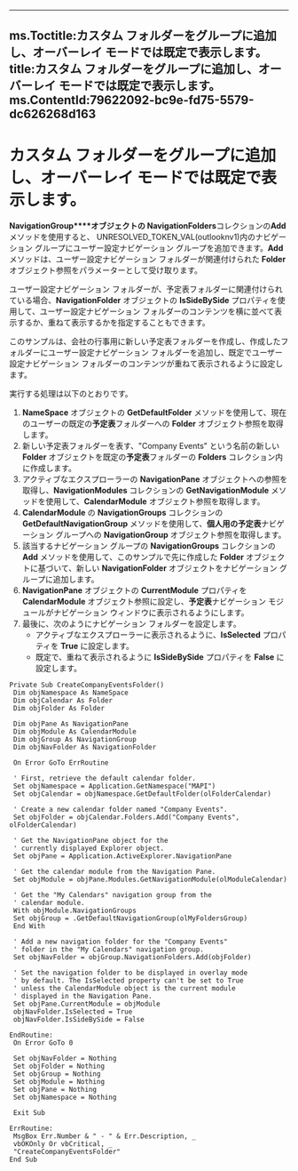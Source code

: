 

---
ms.Toctitle:カスタム フォルダーをグループに追加し、オーバーレイ モードでは既定で表示します。
title:カスタム フォルダーをグループに追加し、オーバーレイ モードでは既定で表示します。
ms.ContentId:79622092-bc9e-fd75-5579-dc626268d163
---
# カスタム フォルダーをグループに追加し、オーバーレイ モードでは既定で表示します。




**NavigationGroup****オブジェクトの NavigationFolders**コレクションの**Add**メソッドを使用すると、 UNRESOLVED_TOKEN_VAL(outlooknv1)内のナビゲーション グループにユーザー設定ナビゲーション グループを追加できます。**Add** メソッドは、ユーザー設定ナビゲーション フォルダーが関連付けられた **Folder** オブジェクト参照をパラメーターとして受け取ります。



ユーザー設定ナビゲーション フォルダーが、予定表フォルダーに関連付けられている場合、**NavigationFolder** オブジェクトの **IsSideBySide** プロパティを使用して、ユーザー設定ナビゲーション フォルダーのコンテンツを横に並べて表示するか、重ねて表示するかを指定することもできます。



このサンプルは、会社の行事用に新しい予定表フォルダーを作成し、作成したフォルダーにユーザー設定ナビゲーション フォルダーを追加し、既定でユーザー設定ナビゲーション フォルダーのコンテンツが重ねて表示されるように設定します。



実行する処理は以下のとおりです。

1. **NameSpace** オブジェクトの **GetDefaultFolder** メソッドを使用して、現在のユーザーの既定の**予定表**フォルダーへの **Folder** オブジェクト参照を取得します。
2. 新しい予定表フォルダーを表す、"Company Events" という名前の新しい **Folder** オブジェクトを既定の**予定表**フォルダーの **Folders** コレクション内に作成します。
3. アクティブなエクスプローラーの **NavigationPane** オブジェクトへの参照を取得し、**NavigationModules** コレクションの **GetNavigationModule** メソッドを使用して、**CalendarModule** オブジェクト参照を取得します。
4. **CalendarModule** の **NavigationGroups** コレクションの **GetDefaultNavigationGroup** メソッドを使用して、**個人用の予定表**ナビゲーション グループへの **NavigationGroup** オブジェクト参照を取得します。
5. 該当するナビゲーション グループの **NavigationGroups** コレクションの **Add** メソッドを使用して、このサンプルで先に作成した **Folder** オブジェクトに基づいて、新しい **NavigationFolder** オブジェクトをナビゲーション グループに追加します。
6. **NavigationPane** オブジェクトの **CurrentModule** プロパティを **CalendarModule** オブジェクト参照に設定し、**予定表**ナビゲーション モジュールがナビゲーション ウィンドウに表示されるようにします。
7. 最後に、次のようにナビゲーション フォルダーを設定します。
    - アクティブなエクスプローラーに表示されるように、**IsSelected** プロパティを **True** に設定します。
    - 既定で、重ねて表示されるように **IsSideBySide** プロパティを **False** に設定します。



```sourcecode
Private Sub CreateCompanyEventsFolder() 
 Dim objNamespace As NameSpace 
 Dim objCalendar As Folder 
 Dim objFolder As Folder 
 
 Dim objPane As NavigationPane 
 Dim objModule As CalendarModule 
 Dim objGroup As NavigationGroup 
 Dim objNavFolder As NavigationFolder 
 
 On Error GoTo ErrRoutine 
 
 ' First, retrieve the default calendar folder. 
 Set objNamespace = Application.GetNamespace("MAPI") 
 Set objCalendar = objNamespace.GetDefaultFolder(olFolderCalendar) 
 
 ' Create a new calendar folder named "Company Events". 
 Set objFolder = objCalendar.Folders.Add("Company Events", olFolderCalendar) 
 
 ' Get the NavigationPane object for the 
 ' currently displayed Explorer object. 
 Set objPane = Application.ActiveExplorer.NavigationPane 
 
 ' Get the calendar module from the Navigation Pane. 
 Set objModule = objPane.Modules.GetNavigationModule(olModuleCalendar) 
 
 ' Get the "My Calendars" navigation group from the 
 ' calendar module. 
 With objModule.NavigationGroups 
 Set objGroup = .GetDefaultNavigationGroup(olMyFoldersGroup) 
 End With 
 
 ' Add a new navigation folder for the "Company Events" 
 ' folder in the "My Calendars" navigation group. 
 Set objNavFolder = objGroup.NavigationFolders.Add(objFolder) 
 
 ' Set the navigation folder to be displayed in overlay mode 
 ' by default. The IsSelected property can't be set to True 
 ' unless the CalendarModule object is the current module 
 ' displayed in the Navigation Pane. 
 Set objPane.CurrentModule = objModule 
 objNavFolder.IsSelected = True 
 objNavFolder.IsSideBySide = False 
 
EndRoutine: 
 On Error GoTo 0 
 
 Set objNavFolder = Nothing 
 Set objFolder = Nothing 
 Set objGroup = Nothing 
 Set objModule = Nothing 
 Set objPane = Nothing 
 Set objNamespace = Nothing 
 
 Exit Sub 
 
ErrRoutine: 
 MsgBox Err.Number & " - " & Err.Description, _ 
 vbOKOnly Or vbCritical, _ 
 "CreateCompanyEventsFolder" 
End Sub 

```




